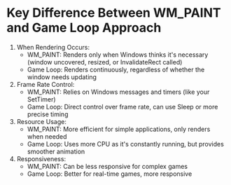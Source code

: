 # Key Difference Between WM_PAINT and Game Loop Approach

1. When Rendering Occurs:
    - WM_PAINT: Renders only when Windows thinks it's necessary (window uncovered, resized, or InvalidateRect called)
    - Game Loop: Renders continuously, regardless of whether the window needs updating
2. Frame Rate Control:
    - WM_PAINT: Relies on Windows messages and timers (like your SetTimer)
    - Game Loop: Direct control over frame rate, can use Sleep or more precise timing
3. Resource Usage:
    - WM_PAINT: More efficient for simple applications, only renders when needed
    - Game Loop: Uses more CPU as it's constantly running, but provides smoother animation
4. Responsiveness:
    - WM_PAINT: Can be less responsive for complex games
    - Game Loop: Better for real-time games, more responsive